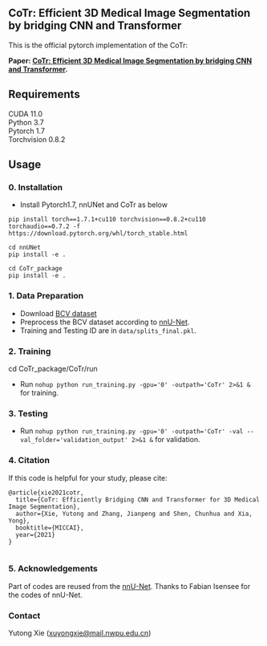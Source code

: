## CoTr: Efficient 3D Medical Image Segmentation by bridging CNN and Transformer

This is the official pytorch implementation of the CoTr:<br />

**Paper: [CoTr: Efficient 3D Medical Image Segmentation
by bridging CNN and Transformer](https://arxiv.org/pdf/2103.03024.pdf
).** 


## Requirements
CUDA 11.0<br />
Python 3.7<br /> 
Pytorch 1.7<br />
Torchvision 0.8.2<br />

## Usage

### 0. Installation
* Install Pytorch1.7, nnUNet and CoTr as below
  
```
pip install torch==1.7.1+cu110 torchvision==0.8.2+cu110 torchaudio==0.7.2 -f https://download.pytorch.org/whl/torch_stable.html

cd nnUNet
pip install -e .

cd CoTr_package
pip install -e .
```

### 1. Data Preparation
* Download [BCV dataset](https://www.synapse.org/#!Synapse:syn3193805/wiki/217789)
* Preprocess the BCV dataset according to [nnU-Net](https://github.com/MIC-DKFZ/nnUNet).
* Training and Testing ID are in `data/splits_final.pkl`.

### 2. Training 
cd CoTr_package/CoTr/run

* Run `nohup python run_training.py -gpu='0' -outpath='CoTr' 2>&1 &` for training.

### 3. Testing 
* Run `nohup python run_training.py -gpu='0' -outpath='CoTr' -val --val_folder='validation_output' 2>&1 &` for validation.

### 4. Citation
If this code is helpful for your study, please cite:

```
@article{xie2021cotr,
  title={CoTr: Efficiently Bridging CNN and Transformer for 3D Medical Image Segmentation},
  author={Xie, Yutong and Zhang, Jianpeng and Shen, Chunhua and Xia, Yong},
  booktitle={MICCAI},
  year={2021}
}
  
```

### 5. Acknowledgements
Part of codes are reused from the [nnU-Net](https://github.com/MIC-DKFZ/nnUNet). Thanks to Fabian Isensee for the codes of nnU-Net.

### Contact
Yutong Xie (xuyongxie@mail.nwpu.edu.cn)
